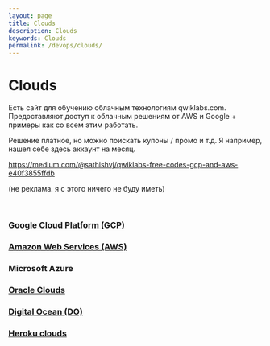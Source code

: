 ```yaml
---
layout: page
title: Clouds
description: Clouds
keywords: Clouds
permalink: /devops/clouds/
---
```


# Clouds

Есть сайт для обучению облачным технологиям qwiklabs.com. Предоставляют доступ к облачным решениям от AWS и Google + примеры как со всем этим работать.

Решение платное, но можно поискать купоны / промо и т.д. Я например, нашел себе здесь аккаунт на месяц.

https://medium.com/@sathishvj/qwiklabs-free-codes-gcp-and-aws-e40f3855ffdb

(не реклама. я с этого ничего не буду иметь)

<br/>

### [Google Cloud Platform (GCP)](/devops/clouds/google/)

### [Amazon Web Services (AWS)](/devops/clouds/aws/)

### Microsoft Azure

### [Oracle Clouds](//docs.k8s.ru/clouds/oracle/)

### [Digital Ocean (DO)](/devops/clouds/do/)

### [Heroku clouds](/devops/clouds/heroku/)
